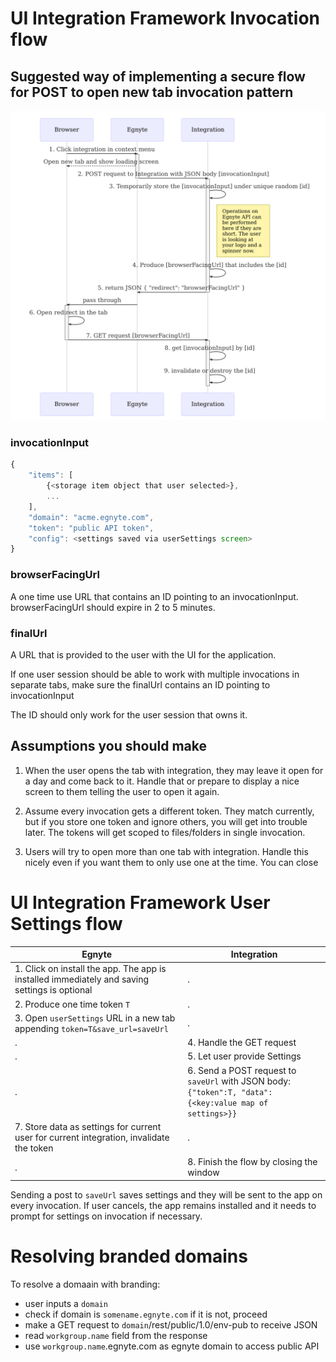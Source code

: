 # UI Integration Framework Invocation flow

## Suggested way of implementing a secure flow for POST to open new tab invocation pattern

![flow diagram](UIntegrate_flow_diagram.mermaid.png)

### invocationInput

```js
{
    "items": [
        {<storage item object that user selected>},
        ...
    ],
    "domain": "acme.egnyte.com",
    "token": "public API token",
    "config": <settings saved via userSettings screen>
}
```

### browserFacingUrl

A one time use URL that contains an ID pointing to an invocationInput.
browserFacingUrl should expire in 2 to 5 minutes.

### finalUrl

A URL that is provided to the user with the UI for the application.

If one user session should be able to work with multiple invocations in separate tabs, make sure the finalUrl contains an ID pointing to invocationInput

The ID should only work for the user session that owns it.


## Assumptions you should make

1. When the user opens the tab with integration, they may leave it open for a day and come back to it. Handle that or prepare to display a nice screen to them telling the user to open it again.

2. Assume every invocation gets a different token. They match currently, but if you store one token and ignore others, you will get into trouble later. The tokens will get scoped to files/folders in single invocation.

3. Users will try to open more than one tab with integration. Handle this nicely even if you want them to only use one at the time. You can close


# UI Integration Framework User Settings flow


 Egnyte | Integration
 --- | ---
 1. Click on install the app. The app is installed immediately and saving settings is optional | .
 2. Produce one time token `T` | .
 3. Open `userSettings` URL in a new tab appending `token=T&save_url=saveUrl` | .
  . | 4. Handle the GET request
  . | 5. Let user provide Settings
  . | 6. Send a POST request to `saveUrl` with JSON body: `{"token":T, "data":{<key:value map of settings>}}`
  7. Store data as settings for current user for current integration, invalidate the token | .
  . | 8. Finish the flow by closing the window

Sending a post to `saveUrl` saves settings and they will be sent to the app on every invocation. If user cancels, the app remains installed and it needs to prompt for settings on invocation if necessary.


# Resolving branded domains

To resolve a domaain with branding:

- user inputs a `domain`
- check if domain is `somename.egnyte.com` if it is not, proceed
- make a GET request to `domain`/rest/public/1.0/env-pub to receive JSON
- read `workgroup.name` field from the response
- use `workgroup.name`.egnyte.com as egnyte domain to access public API
